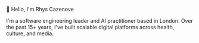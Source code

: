 👋 Hello, I'm Rhys Cazenove

I'm a software engineering leader and AI practitioner based in London. Over the past 15+ years, I've built scalable digital platforms across health, culture, and media.

